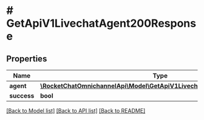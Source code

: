# # GetApiV1LivechatAgent200Response

## Properties

Name | Type | Description | Notes
------------ | ------------- | ------------- | -------------
**agent** | [**\RocketChatOmnichannelApi\Model\GetApiV1LivechatAgent200ResponseAgent**](GetApiV1LivechatAgent200ResponseAgent.md) |  | [optional]
**success** | **bool** |  | [optional]

[[Back to Model list]](../../README.md#models) [[Back to API list]](../../README.md#endpoints) [[Back to README]](../../README.md)
